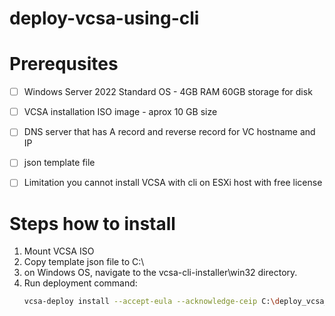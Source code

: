 # deploy-vcsa-using-cli


# Prerequsites
- [ ] Windows Server 2022 Standard OS - 4GB RAM 60GB storage for disk    
- [ ] VCSA installation ISO image - aprox 10 GB size   
- [ ] DNS server that has A record and reverse record for VC hostname and IP    
- [ ] json template file   
- [ ] Limitation you cannot install VCSA with cli on ESXi host with free license   


# Steps how to install
1. Mount VCSA ISO
2. Copy template json file to C:\
3. on Windows OS, navigate to the vcsa-cli-installer\win32 directory.
4. Run deployment command:
   ```sh
   vcsa-deploy install --accept-eula --acknowledge-ceip C:\deploy_vcsa_template.json
   ```
